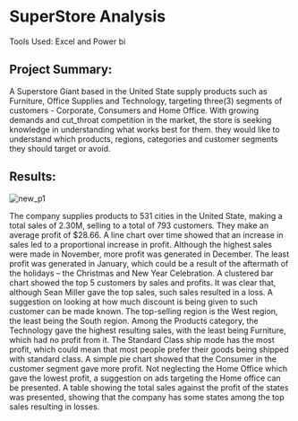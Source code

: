# SuperStore Analysis

Tools Used: Excel and Power bi

## Project Summary:

A Superstore Giant based in the United State supply products such as Furniture, Office Supplies and Technology, targeting three(3) segments of customers - Corporate, Consumers and Home Office.
With growing demands and cut_throat competition in the market, the store is seeking knowledge in understanding what works best for them. they would like to understand which products, regions, categories and customer segments they should target or avoid.

## Results:
![new_p1](https://user-images.githubusercontent.com/60974441/170834868-fbbb485e-9747-4d8b-b08a-b219cb4644b9.PNG)

The company supplies products to 531 cities in the United State, making a total sales of 2.30M, selling to a total of 793 customers. They make an average profit of $28.66.
A line chart over time showed that an increase in sales led to a proportional increase in profit. Although the highest sales were made in November, more profit was generated in December. The least profit was generated in January, which could be a result of the aftermath of the holidays – the Christmas and New Year Celebration.
A clustered bar chart showed the top 5 customers by sales and profits. It was clear that, although Sean Miller gave the top sales, such sales resulted in a loss. A suggestion on looking at how much discount is being given to such customer can be made known.
The top-selling region is the West region, the least being the South region. Among the Products category, the Technology gave the highest resulting sales, with the least being Furniture, which had no profit from it.
The Standard Class ship mode has the most profit, which could mean that most people prefer their goods being shipped with standard class.
A simple pie chart showed that the Consumer in the customer segment gave more profit. Not neglecting the Home Office which gave the lowest profit, a suggestion on ads targeting the Home office can be presented.
A table showing the total sales against the profit of the states was presented, showing that the company has some states among the top sales resulting in losses.
